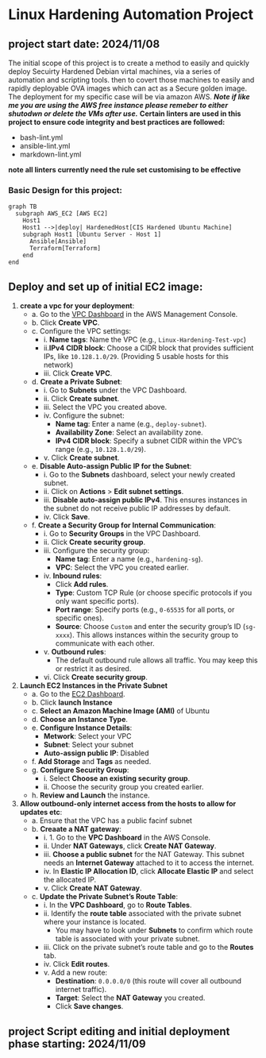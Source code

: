# Linux Hardening Automation Project
## project start date: 2024/11/08
The initial scope of this project is to create a method to easily and quickly deploy Secuirty Hardened Debian virtal machines, via a series of automation and scripting tools. then to covert those machines to easily and rapidly deployable OVA images which can act as a Secure golden image. The deployment for my specific case will be via amazon AWS. ***Note if like me you are using the AWS free instance please remeber to either shutodwn or delete the VMs after use.***
**Certain linters are used in this project to ensure code integrity and best practices are followed:**
- bash-lint.yml
- ansible-lint.yml
- markdown-lint.yml

**note all linters currently need the rule set customising to be effective**
### Basic Design for this project:

```mermaid
graph TB
  subgraph AWS_EC2 [AWS EC2]
    Host1
    Host1 -->|deploy| HardenedHost[CIS Hardened Ubuntu Machine]
    subgraph Host1 [Ubuntu Server - Host 1]
      Ansible[Ansible]
      Terraform[Terraform]
    end
end
```
## Deploy and set up of initial EC2 image:
1. **create a vpc for your deployment**:
    - a. Go to the [VPC Dashboard](https://console.aws.amazon.com/vpc/) in the AWS Management Console.
    - b. Click **Create VPC**.
    - c. Configure the VPC settings:
        - i. **Name tags**: Name the VPC (e.g., `Linux-Hardening-Test-vpc`) 
        - ii.**IPv4 CIDR block**: Choose a CIDR block that provides sufficient IPs, like `10.128.1.0/29`. (Providing 5 usable hosts for this network)
        - iii. Click **Create VPC**.
    - d. **Create a Private Subnet**:
        - i. Go to **Subnets** under the VPC Dashboard.
        - ii. Click **Create subnet**.
        - iii. Select the VPC you created above.
        - iv. Configure the subnet:
            - **Name tag**: Enter a name (e.g., `deploy-subnet`).
            - **Availability Zone**: Select an availability zone.
            - **IPv4 CIDR block**: Specify a subnet CIDR within the VPC’s range (e.g., `10.128.1.0/29`).
        - v. Click **Create subnet**.
    - e. **Disable Auto-assign Public IP for the Subnet**:
        - i.  Go to the **Subnets** dashboard, select your newly created subnet.
        - ii. Click on **Actions** > **Edit subnet settings**.
        - iii. **Disable auto-assign public IPv4**. This ensures instances in the subnet do not receive public IP addresses by default.
        -  iv. Click **Save**.
    - f. **Create a Security Group for Internal Communication**:
        - i. Go to **Security Groups** in the VPC Dashboard.
        - ii. Click **Create security group**.
        - iii. Configure the security group:
            - **Name tag**: Enter a name (e.g., `hardening-sg`).
            - **VPC**: Select the VPC you created earlier.
        - iv. **Inbound rules**:
            - Click **Add rules**.
            - **Type**: Custom TCP Rule (or choose specific protocols if you only want specific ports).
            - **Port range**: Specify ports (e.g., `0-65535` for all ports, or specific ones).
            - **Source**: Choose `Custom` and enter the security group’s ID (`sg-xxxx`). This allows instances within the security group to communicate with each other.
        - v. **Outbound rules**:
            - The default outbound rule allows all traffic. You may keep this or restrict it as desired.
        - vi. Click **Create security group**.
2. **Launch EC2 Instances in the Private Subnet**
    - a. Go to the [EC2 Dashboard](https://console.aws.amazon.com/ec2/).
    - b. Click **launch Instance**
    - c. **Select an Amazon Machine Image (AMI)** of Ubuntu
    - d. **Choose an Instance Type**.
    - e. **Configure Instance Details**:
        - **Metwork**: Select your VPC
        - **Subnet**: Select your subnet
        - **Auto-assign public IP**: Disabled 
    - f. **Add Storage** and **Tags** as needed.
    - g. **Configure Security Group**:
        - i.  Select **Choose an existing security group**.
        - ii. Choose the security group you created earlier.
    - h. **Review and Launch** the instance.
3. **Allow outbound-only internet access from the hosts to allow for updates etc**:
    - a. Ensure that the VPC has a public facinf subnet
    - b. **Creaate a NAT gateway**: 
        - i. 1. Go to the **VPC Dashboard** in the AWS Console.
        - ii. Under **NAT Gateways**, click **Create NAT Gateway**.
        - iii. **Choose a public subnet** for the NAT Gateway. This subnet needs an **Internet Gateway** attached to it to access the internet.
        - iv. In **Elastic IP Allocation ID**, click **Allocate Elastic IP** and select the allocated IP.
        - v. Click **Create NAT Gateway**.
    - c. **Update the Private Subnet’s Route Table**:
        - i. In the **VPC Dashboard**, go to **Route Tables**.
        - ii. Identify the **route table** associated with the private subnet where your instance is located.
            - You may have to look under **Subnets** to confirm which route table is associated with your private subnet.
       - iii. Click on the private subnet’s route table and go to the **Routes** tab.
       - iv. Click **Edit routes**.
       - v. Add a new route:
            - **Destination**: `0.0.0.0/0` (this route will cover all outbound internet traffic).
            - **Target**: Select the **NAT Gateway** you created.
            - Click **Save changes**.

## project Script editing and initial deployment phase starting: 2024/11/09
